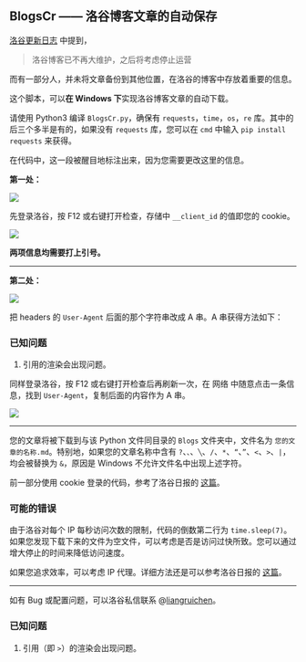 ## BlogsCr —— 洛谷博客文章的自动保存

[洛谷更新日志](https://www.luogu.com.cn/discuss/223773) 中提到，

> 洛谷博客已不再大维护，之后将考虑停止运营

而有一部分人，并未将文章备份到其他位置，在洛谷的博客中存放着重要的信息。

这个脚本，可以**在 Windows 下**实现洛谷博客文章的自动下载。

请使用 Python3 编译 `BlogsCr.py`，确保有 `requests`，`time`，`os`，`re` 库。其中的后三个多半是有的，如果没有 `requests` 库，您可以在 `cmd` 中输入 `pip install requests` 来获得。

在代码中，这一段被醒目地标注出来，因为您需要更改这里的信息。



**第一处：**

![](https://s4.ax1x.com/2022/01/27/7XdRTU.png)

先登录洛谷，按 F12 或右键打开检查，存储中 `__client_id` 的值即您的 cookie。

![](https://s4.ax1x.com/2022/01/27/7XwOuq.png)



**两项信息均需要打上引号。**

-----

**第二处：**

![](https://s4.ax1x.com/2022/01/27/7XIZ60.png)

把 headers 的 `User-Agent` 后面的那个字符串改成 A 串。A 串获得方法如下：



### 已知问题

1. 引用的渲染会出现问题。

同样登录洛谷，按 F12 或右键打开检查后再刷新一次，在 网络 中随意点击一条信息，找到 `User-Agent`，复制后面的内容作为 A 串。

![](https://s4.ax1x.com/2022/01/27/7X2RJ0.png)

------

您的文章将被下载到与该 Python 文件同目录的 `Blogs` 文件夹中，文件名为 `您的文章的名称.md`。特别地，如果您的文章名称中含有 `?`、`、`、`╲`、`/`、`*`、`“`、`”`、`<`、`>`、`|`，均会被替换为 `&`，原因是 Windows 不允许文件名中出现上述字符。


前一部分使用 cookie 登录的代码，参考了洛谷日报的 [这篇](https://www.luogu.com.cn/blog/12cow/python)。

### 可能的错误

由于洛谷对每个 IP 每秒访问次数的限制，代码的倒数第二行为 `time.sleep(7)`。如果您发现下载下来的文件为空文件，可以考虑是否是访问过快所致。您可以通过增大停止的时间来降低访问速度。

如果您追求效率，可以考虑 IP 代理。详细方法还是可以参考洛谷日报的 [这篇](https://www.luogu.com.cn/blog/12cow/python)。

------

如有 Bug 或配置问题，可以洛谷私信联系 @[liangruichen](https://www.luogu.com.cn/user/409236)。

### 已知问题
1. 引用（即 `>`）的渲染会出现问题。
